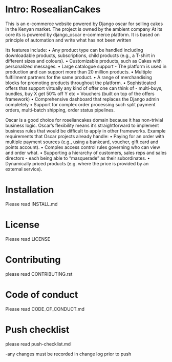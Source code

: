 # Intro: RosealianCakes
This is an e-commerce website powered by Django oscar for selling cakes in the Kenyan market. The project is owned by the ambient  company 
At its core its is powered by django_oscar e-commerce platform.
It is based on principle of automation and write what has not been written 

Its features include:
• Any product type can be handled including downloadable products, subscriptions, child products (e.g., a T-shirt
in different sizes and colours).
• Customizable products, such as Cakes with personalized messages.
• Large catalogue support - The platform is used in production and can support  more than 20 million products.
• Multiple fulfillment partners for the same product.
• A range of merchandising blocks for promoting products throughout the platform.
• Sophisticated offers that support virtually any kind of offer one can think of - multi-buys, bundles, buy X get
50% off Y etc
• Vouchers (built on top of the offers framework)
• Comprehensive dashboard that replaces the Django admin completely
• Support for complex order processing such split payment orders, multi-batch shipping, order status pipelines.

Oscar is a good choice for roseliancakes domain because it has non-trivial business logic. Oscar’s flexibility means it’s straightforward to implement business rules that would be difficult to apply in other frameworks.
Example requirements that Oscar projects already handle:
• Paying for an order with multiple payment sources (e.g., using a bankcard, voucher, gift card and points account).
• Complex access control rules governing who can view and order what.
• Supporting a hierarchy of customers, sales reps and sales directors - each being able to “masquerade” as their subordinates.
• Dynamically priced products (e.g. where the price is provided by an external service).

# Installation
Please read INSTALL.md

# License
Please read LICENSE

# Contributing
please read CONTRIBUTING.rst

# Code of conduct
Please read CODE_OF_CONDUCT.md

# Push checklist
please read push-checklist.md

-any changes must be recorded in change log prior to push